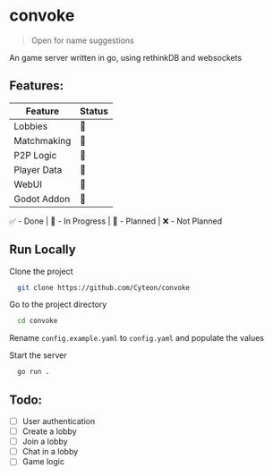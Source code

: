 # convoke
> Open for name suggestions

An game server written in go, using rethinkDB and websockets


## Features:
| Feature | Status |
| --- | --- |
| Lobbies     | 📆 |
| Matchmaking | 📆 |
| P2P Logic   | 📆 |
| Player Data | 📆 |
| WebUI       | 📆 |
| Godot Addon | 📆 |

✅ - Done | 🔨 - In Progress | 📆 - Planned | ❌ - Not Planned


## Run Locally

Clone the project

```bash
  git clone https://github.com/Cyteon/convoke
```

Go to the project directory

```bash
  cd convoke
```

Rename `config.example.yaml` to `config.yaml` and populate the values

Start the server

```bash
  go run .
```


## Todo:
- [ ]  User authentication
- [ ]  Create a lobby
- [ ]  Join a lobby
- [ ]  Chat in a lobby
- [ ]  Game logic
